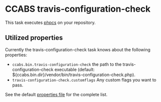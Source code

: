 CCABS travis-configuration-check
================================

This task executes [phpcs](https://github.com/contao-community-alliance/build-system-tool-travis-configuration-check) on
your repository.

Utilized properties
-------------------

Currently the travis-configuration-check task knows about the following properties:
* `ccabs.bin.travis-configuration-check` the path to the travis-configuration-check executable (default: ${ccabs.bin.dir}/vendor/bin/travis-configuration-check.php).
* `travis-configuration-check.customflags` Any custom flags you want to pass.

See the default [properties file](default.properties) for the complete list.
